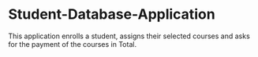 # Student-Database-Application
This application enrolls a student, assigns their selected courses and asks for the payment of the courses in Total.
